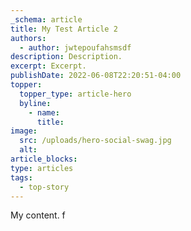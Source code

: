 ```yaml
---
_schema: article
title: My Test Article 2
authors:
  - author: jwtepoufahsmsdf
description: Description.
excerpt: Excerpt.
publishDate: 2022-06-08T22:20:51-04:00
topper:
  topper_type: article-hero
  byline:
    - name:
      title:
image:
  src: /uploads/hero-social-swag.jpg
  alt: 
article_blocks:
type: articles
tags:
  - top-story
---
```


My content. f